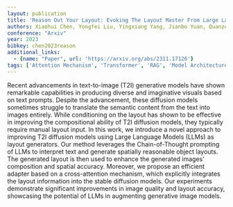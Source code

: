 ```yaml
---
layout: publication
title: 'Reason Out Your Layout: Evoking The Layout Master From Large Language Models For Text-to-image Synthesis'
authors: Xiaohui Chen, Yongfei Liu, Yingxiang Yang, Jianbo Yuan, Quanzeng You, Li-ping Liu, Hongxia Yang
conference: "Arxiv"
year: 2023
bibkey: chen2023reason
additional_links:
  - {name: "Paper", url: 'https://arxiv.org/abs/2311.17126'}
tags: ['Attention Mechanism', 'Transformer', 'RAG', 'Model Architecture', 'Merging', 'Prompting']
---
```

Recent advancements in text-to-image (T2I) generative models have shown
remarkable capabilities in producing diverse and imaginative visuals based on
text prompts. Despite the advancement, these diffusion models sometimes
struggle to translate the semantic content from the text into images entirely.
While conditioning on the layout has shown to be effective in improving the
compositional ability of T2I diffusion models, they typically require manual
layout input. In this work, we introduce a novel approach to improving T2I
diffusion models using Large Language Models (LLMs) as layout generators. Our
method leverages the Chain-of-Thought prompting of LLMs to interpret text and
generate spatially reasonable object layouts. The generated layout is then used
to enhance the generated images' composition and spatial accuracy. Moreover, we
propose an efficient adapter based on a cross-attention mechanism, which
explicitly integrates the layout information into the stable diffusion models.
Our experiments demonstrate significant improvements in image quality and
layout accuracy, showcasing the potential of LLMs in augmenting generative
image models.
